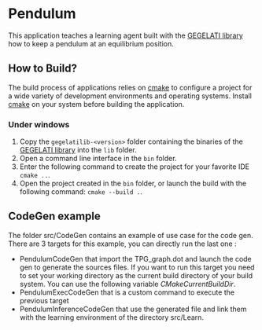 # Pendulum

This application teaches a learning agent built with the [GEGELATI library](https://github.com/gegelati/gegelati) how to keep a pendulum at an equilibrium position.

## How to Build?
The build process of applications relies on [cmake](https://cmake.org) to configure a project for a wide variety of development environments and operating systems. Install [cmake](https://cmake.org/download/) on your system before building the application.

### Under windows
1. Copy the `gegelatilib-<version>` folder containing the binaries of the [GEGELATI library](https://github.com/gegelati/gegelati) into the `lib` folder.
2. Open a command line interface in the `bin` folder.
3. Enter the following command to create the project for your favorite IDE `cmake ..`.
4. Open the project created in the `bin` folder, or launch the build with the following command: `cmake --build .`.

## CodeGen example

The folder src/CodeGen contains an example of use case for the code gen. There are 3 targets for this example, you can directly run the last one :
- PendulumCodeGen that import the TPG_graph.dot and launch the code gen to generate the sources files. If you want to run this target you need to set your working directory as the current build directory of your build system. You can use the following variable $CMakeCurrentBuildDir$.
- PendulumExecCodeGen that is a custom command to execute the previous target 
- PendulumInferenceCodeGen that use the generated file and link them with the learning environment of the directory src/Learn. 
